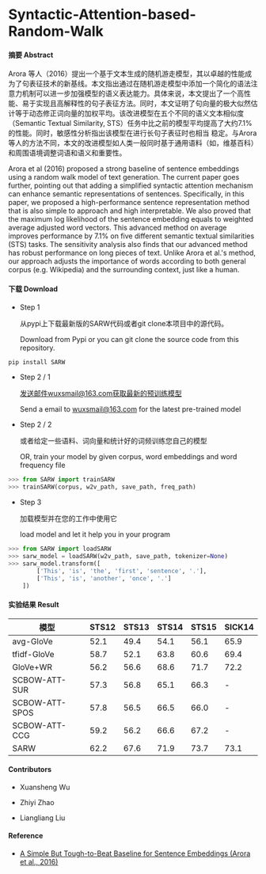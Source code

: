 # Syntactic-Attention-based-Random-Walk
 #### 摘要 Abstract

Arora 等人（2016）提出一个基于文本生成的随机游走模型，其以卓越的性能成为了句表征技术的新基线。本文指出通过在随机游走模型中添加一个简化的语法注意力机制可以进一步加强模型的语义表达能力。具体来说，本文提出了一个高性能、易于实现且高解释性的句子表征方法。同时，本文证明了句向量的极大似然估计等于动态修正词向量的加权平均。该改进模型在五个不同的语义文本相似度（Semantic Textual Similarity, STS）任务中比之前的模型平均提高了大约7.1% 的性能。同时，敏感性分析指出该模型在进行长句子表征时也相当
稳定。与Arora 等人的方法不同，本文的改进模型如人类一般同时基于通用语料（如，维基百科）和周围语境调整词语和语义和重要性。

Arora et al (2016) proposed a strong baseline of sentence embeddings using a random walk model of text generation. The current paper goes further, pointing out that adding a simplified syntactic attention mechanism can enhance semantic representations of sentences. Specifically, in this paper, we proposed a high-performance sentence representation method that is also simple to approach and high interpretable. We also proved that the maximum log likelihood of the sentence embedding equals to weighted average adjusted word vectors. This advanced method on average improves performance by 7.1% on five different semantic textual similarities (STS) tasks. The sensitivity analysis also finds that our advanced method has robust performance on long pieces of text. Unlike Arora et al.'s method, our approach adjusts the importance of words according to both general corpus (e.g. Wikipedia) and the surrounding context, just like a human. 

#### 下载 Download

* Step 1

  从pypi上下载最新版的SARW代码或者git clone本项目中的源代码。

  Download from Pypi or you can git clone the source code from this repository.

```bash
pip install SARW
```



* Step 2 / 1

  发送邮件wuxsmail@163.com获取最新的预训练模型

  Send a email to wuxsmail@163.com for the latest pre-trained model



* Step 2 / 2 

  或者给定一些语料、词向量和统计好的词频训练您自己的模型

  OR, train your model by given corpus, word embeddings and word frequency file

```python
>>> from SARW import trainSARW
>>> trainSARW(corpus, w2v_path, save_path, freq_path)
```



* Step 3

  加载模型并在您的工作中使用它

  load model and let it help you in your program

```python
>>> from SARW import loadSARW
>>> sarw_model = loadSARW(w2v_path, save_path, tokenizer=None)
>>> sarw_model.transform([
    	['This', 'is', 'the', 'first', 'sentence', '.'],
    	['This', 'is', 'another', 'once', '.']
    ])
```



#### 实验结果 Result

| 模型           | STS12 | STS13 | STS14 | STS15 | SICK14 |
| -------------- | ----- | ----- | ----- | ----- | ------ |
| avg-GloVe      | 52.1  | 49.4  | 54.1  | 56.1  | 65.9   |
| tfidf-GloVe    | 58.7  | 52.1  | 63.8  | 60.6  | 69.4   |
| GloVe+WR       | 56.2  | 56.6  | 68.6  | 71.7  | 72.2   |
| SCBOW-ATT-SUR  | 57.3  | 56.8  | 65.1  | 66.3  | -      |
| SCBOW-ATT-SPOS | 57.8  | 56.5  | 66.5  | 66.0  | -      |
| SCBOW-ATT-CCG  | 59.2  | 56.2  | 66.6  | 67.2  | -      |
| SARW           | 62.2  | 67.6  | 71.9  | 73.7  | 73.1   |

#### Contributors

* Xuansheng Wu

* Zhiyi Zhao

* Liangliang Liu

#### Reference

* [A Simple But Tough-to-Beat Baseline for Sentence Embeddings (Arora et al., 2016)](https://github.com/PrincetonML/SIF)



